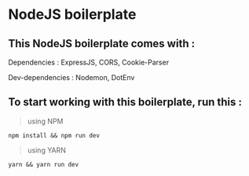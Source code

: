 # NodeJS boilerplate

## This NodeJS boilerplate comes with :

Dependencies : ExpressJS, CORS, Cookie-Parser

Dev-dependencies : Nodemon, DotEnv

## To start working with this boilerplate, run this : 

> using NPM

```
npm install && npm run dev
```


> using YARN

```
yarn && yarn run dev
```




